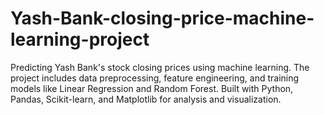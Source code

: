 # Yash-Bank-closing-price-machine-learning-project
Predicting Yash Bank's stock closing prices using machine learning. The project includes data preprocessing, feature engineering, and training models like Linear Regression and Random Forest. Built with Python, Pandas, Scikit-learn, and Matplotlib for analysis and visualization.
